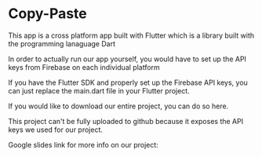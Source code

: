 # Copy-Paste

This app is a cross platform app built with Flutter which is a library built with the programming lanaguage Dart

In order to actually run our app yourself, you would have to set up the API keys from Firebase on each individual platform

If you have the Flutter SDK and properly set up the Firebase API keys, you can just replace the main.dart file in your Flutter project.

If you would like to download our entire project, you can do so here. 

This project can't be fully uploaded to github because it exposes the API keys we used for our project.

Google slides link for more info on our project:


